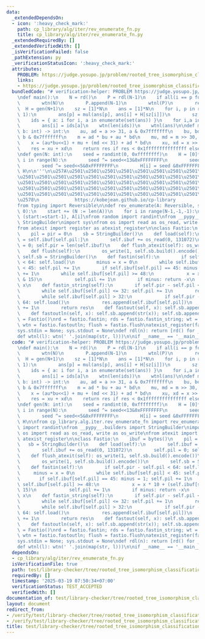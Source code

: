 ```yaml
---
data:
  _extendedDependsOn:
  - icon: ':heavy_check_mark:'
    path: cp_library/alg/iter/rev_enumerate_fn.py
    title: cp_library/alg/iter/rev_enumerate_fn.py
  _extendedRequiredBy: []
  _extendedVerifiedWith: []
  _isVerificationFailed: false
  _pathExtension: py
  _verificationStatusIcon: ':heavy_check_mark:'
  attributes:
    PROBLEM: https://judge.yosupo.jp/problem/rooted_tree_isomorphism_classification
    links:
    - https://judge.yosupo.jp/problem/rooted_tree_isomorphism_classification
  bundledCode: "# verification-helper: PROBLEM https://judge.yosupo.jp/problem/rooted_tree_isomorphism_classification\n\
    \ndef main():\n    N = rd()\n    P = rdl(N-1)\n    if all(i == p for i,p in enumerate(P)):\n\
    \        wtn(N)\n        P.append(N-1)\n        wtnl(P)\n        return\n\n  \
    \  H = gen(N+1)\n    sz = [1]*N\n    ans = [1]*N\n    for i, p in rev_enumerate(P,\
    \ 1):\n        ans[p] = mul(ans[p], ans[i] + H[sz[i]])\n        sz[p] += sz[i]\n\
    \    ids = { a: i for i, a in enumerate(set(ans)) }\n    for i,a in enumerate(ans):\n\
    \        ans[i] = ids[a]\n    wtn(len(ids))\n    wtnl(ans)\n\ndef mul(a: int,\
    \ b: int) -> int:\n    au, ad = a >> 31, a & 0x7fffffff\n    bu, bd = b >> 31,\
    \ b & 0x7fffffff\n    m = ad * bu + au * bd\n    mu, md = m >> 30, m & 0x3fffffff\n\
    \    x = (au*bu<<1) + mu + (md << 31) + ad * bd\n    xu, xd = x >> 61, x & 0x1fffffffffffffff\n\
    \    res = xu + xd\n    return res if res < 0x1fffffffffffffff else res - 0x1fffffffffffffff\n\
    \ndef gen(N: int):\n    seed = randint(0, 0xffffffff)\n    H = [0]*N\n    for\
    \ i in range(N):\n        seed ^= seed<<13&0xFFFFFFFF\n        seed ^= seed>>17&0xFFFFFFFF\n\
    \        seed ^= seed<<5&0xFFFFFFFF\n        H[i] = seed &0xFFFFFFFF\n    return\
    \ H\n\n'''\n\u257A\u2501\u2501\u2501\u2501\u2501\u2501\u2501\u2501\u2501\u2501\
    \u2501\u2501\u2501\u2501\u2501\u2501\u2501\u2501\u2501\u2501\u2501\u2501\u2501\
    \u2501\u2501\u2501\u2501\u2501\u2501\u2501\u2501\u2501\u2501\u2501\u2501\u2501\
    \u2501\u2501\u2501\u2501\u2501\u2501\u2501\u2501\u2501\u2501\u2501\u2501\u2501\
    \u2501\u2501\u2501\u2501\u2501\u2501\u2501\u2501\u2501\u2501\u2501\u2501\u2501\
    \u2578\n             https://kobejean.github.io/cp-library               \n'''\n\
    from typing import Reversible\n\ndef rev_enumerate(A: Reversible, start: int =\
    \ 0):\n    start += (N := len(A))\n    for i in range(N-1,-1,-1):\n        yield\
    \ (start:=start-1), A[i]\nfrom random import randint\nfrom __pypy__.builders import\
    \ StringBuilder\nimport sys\nfrom os import read as os_read, write as os_write\n\
    from atexit import register as atexist_register\n\nclass Fastio:\n    ibuf = bytes()\n\
    \    pil = pir = 0\n    sb = StringBuilder()\n    def load(self):\n        self.ibuf\
    \ = self.ibuf[self.pil:]\n        self.ibuf += os_read(0, 131072)\n        self.pil\
    \ = 0; self.pir = len(self.ibuf)\n    def flush_atexit(self): os_write(1, self.sb.build().encode())\n\
    \    def flush(self):\n        os_write(1, self.sb.build().encode())\n       \
    \ self.sb = StringBuilder()\n    def fastin(self):\n        if self.pir - self.pil\
    \ < 64: self.load()\n        minus = x = 0\n        while self.ibuf[self.pil]\
    \ < 45: self.pil += 1\n        if self.ibuf[self.pil] == 45: minus = 1; self.pil\
    \ += 1\n        while self.ibuf[self.pil] >= 48:\n            x = x * 10 + (self.ibuf[self.pil]\
    \ & 15)\n            self.pil += 1\n        if minus: return -x\n        return\
    \ x\n    def fastin_string(self):\n        if self.pir - self.pil < 64: self.load()\n\
    \        while self.ibuf[self.pil] <= 32: self.pil += 1\n        res = bytearray()\n\
    \        while self.ibuf[self.pil] > 32:\n            if self.pir - self.pil <\
    \ 64: self.load()\n            res.append(self.ibuf[self.pil])\n            self.pil\
    \ += 1\n        return res\n    def fastout(self, x): self.sb.append(str(x))\n\
    \    def fastoutln(self, x): self.sb.append(str(x)); self.sb.append('\\n')\nfastio\
    \ = Fastio()\nrd = fastio.fastin; rds = fastio.fastin_string; wt = fastio.fastout;\
    \ wtn = fastio.fastoutln; flush = fastio.flush\natexist_register(fastio.flush_atexit)\n\
    sys.stdin = None; sys.stdout = None\ndef rdl(n): return [rd() for _ in range(n)]\n\
    def wtnl(l): wtn(' '.join(map(str, l)))\n\nif __name__ == '__main__':\n    main()\n"
  code: "# verification-helper: PROBLEM https://judge.yosupo.jp/problem/rooted_tree_isomorphism_classification\n\
    \ndef main():\n    N = rd()\n    P = rdl(N-1)\n    if all(i == p for i,p in enumerate(P)):\n\
    \        wtn(N)\n        P.append(N-1)\n        wtnl(P)\n        return\n\n  \
    \  H = gen(N+1)\n    sz = [1]*N\n    ans = [1]*N\n    for i, p in rev_enumerate(P,\
    \ 1):\n        ans[p] = mul(ans[p], ans[i] + H[sz[i]])\n        sz[p] += sz[i]\n\
    \    ids = { a: i for i, a in enumerate(set(ans)) }\n    for i,a in enumerate(ans):\n\
    \        ans[i] = ids[a]\n    wtn(len(ids))\n    wtnl(ans)\n\ndef mul(a: int,\
    \ b: int) -> int:\n    au, ad = a >> 31, a & 0x7fffffff\n    bu, bd = b >> 31,\
    \ b & 0x7fffffff\n    m = ad * bu + au * bd\n    mu, md = m >> 30, m & 0x3fffffff\n\
    \    x = (au*bu<<1) + mu + (md << 31) + ad * bd\n    xu, xd = x >> 61, x & 0x1fffffffffffffff\n\
    \    res = xu + xd\n    return res if res < 0x1fffffffffffffff else res - 0x1fffffffffffffff\n\
    \ndef gen(N: int):\n    seed = randint(0, 0xffffffff)\n    H = [0]*N\n    for\
    \ i in range(N):\n        seed ^= seed<<13&0xFFFFFFFF\n        seed ^= seed>>17&0xFFFFFFFF\n\
    \        seed ^= seed<<5&0xFFFFFFFF\n        H[i] = seed &0xFFFFFFFF\n    return\
    \ H\n\nfrom cp_library.alg.iter.rev_enumerate_fn import rev_enumerate\nfrom random\
    \ import randint\nfrom __pypy__.builders import StringBuilder\nimport sys\nfrom\
    \ os import read as os_read, write as os_write\nfrom atexit import register as\
    \ atexist_register\n\nclass Fastio:\n    ibuf = bytes()\n    pil = pir = 0\n \
    \   sb = StringBuilder()\n    def load(self):\n        self.ibuf = self.ibuf[self.pil:]\n\
    \        self.ibuf += os_read(0, 131072)\n        self.pil = 0; self.pir = len(self.ibuf)\n\
    \    def flush_atexit(self): os_write(1, self.sb.build().encode())\n    def flush(self):\n\
    \        os_write(1, self.sb.build().encode())\n        self.sb = StringBuilder()\n\
    \    def fastin(self):\n        if self.pir - self.pil < 64: self.load()\n   \
    \     minus = x = 0\n        while self.ibuf[self.pil] < 45: self.pil += 1\n \
    \       if self.ibuf[self.pil] == 45: minus = 1; self.pil += 1\n        while\
    \ self.ibuf[self.pil] >= 48:\n            x = x * 10 + (self.ibuf[self.pil] &\
    \ 15)\n            self.pil += 1\n        if minus: return -x\n        return\
    \ x\n    def fastin_string(self):\n        if self.pir - self.pil < 64: self.load()\n\
    \        while self.ibuf[self.pil] <= 32: self.pil += 1\n        res = bytearray()\n\
    \        while self.ibuf[self.pil] > 32:\n            if self.pir - self.pil <\
    \ 64: self.load()\n            res.append(self.ibuf[self.pil])\n            self.pil\
    \ += 1\n        return res\n    def fastout(self, x): self.sb.append(str(x))\n\
    \    def fastoutln(self, x): self.sb.append(str(x)); self.sb.append('\\n')\nfastio\
    \ = Fastio()\nrd = fastio.fastin; rds = fastio.fastin_string; wt = fastio.fastout;\
    \ wtn = fastio.fastoutln; flush = fastio.flush\natexist_register(fastio.flush_atexit)\n\
    sys.stdin = None; sys.stdout = None\ndef rdl(n): return [rd() for _ in range(n)]\n\
    def wtnl(l): wtn(' '.join(map(str, l)))\n\nif __name__ == '__main__':\n    main()\n"
  dependsOn:
  - cp_library/alg/iter/rev_enumerate_fn.py
  isVerificationFile: true
  path: test/library-checker/tree/rooted_tree_isomorphism_classification.test.py
  requiredBy: []
  timestamp: '2025-03-19 07:50:34+07:00'
  verificationStatus: TEST_ACCEPTED
  verifiedWith: []
documentation_of: test/library-checker/tree/rooted_tree_isomorphism_classification.test.py
layout: document
redirect_from:
- /verify/test/library-checker/tree/rooted_tree_isomorphism_classification.test.py
- /verify/test/library-checker/tree/rooted_tree_isomorphism_classification.test.py.html
title: test/library-checker/tree/rooted_tree_isomorphism_classification.test.py
---
```


